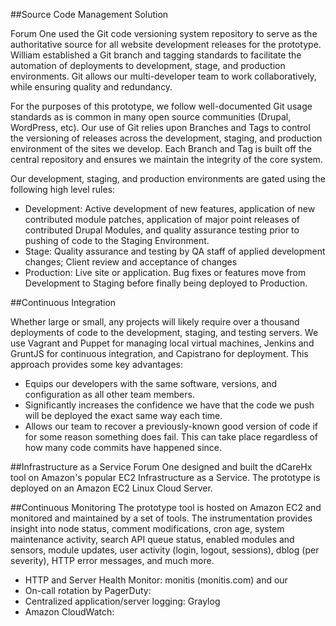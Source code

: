 ##Source Code Management Solution

Forum One used the Git code versioning system repository to serve as the authoritative source for all website development releases for the prototype. William established a Git branch and tagging standards to facilitate the automation of deployments to development, stage, and production environments. Git allows our multi-developer team to work collaboratively, while ensuring quality and redundancy. 

For the purposes of this prototype, we follow well-documented Git usage standards as is common in many open source communities (Drupal, WordPress, etc). Our use of Git relies upon Branches and Tags to control the versioning of releases across the development, staging, and production environment of the sites we develop. Each Branch and Tag is built off the central repository and ensures we maintain the integrity of the core system.

Our development, staging, and production environments are gated using the following high level rules:
- Development: Active development of new features, application of new contributed module patches, application of major point releases of contributed Drupal Modules, and quality assurance testing prior to pushing of code to the Staging Environment.
- Stage: Quality assurance and testing by QA staff of applied development changes; Client review and acceptance of changes
- Production: Live site or application.  Bug fixes or features move from Development to Staging before finally being deployed to Production.

##Continuous Integration

Whether large or small, any projects will likely require over a thousand deployments of code to the development, staging, and testing servers. We use Vagrant and Puppet for managing local virtual machines, Jenkins and GruntJS for continuous integration, and Capistrano for deployment. This approach provides some key advantages:

- Equips our developers with the same software, versions, and configuration as all other team members.
- Significantly increases the confidence we have that the code we push will be deployed the exact same way each time.
- Allows our team to recover a previously-known good version of code if for some reason something does fail. This can take place regardless of how many code commits have happened since.

##Infrastructure as a Service
Forum One designed and built the dCareHx tool on Amazon's popular EC2 Infrastructure as a Service. The prototype is deployed on an Amazon EC2 Linux Cloud Server. 

##Continuous Monitoring
The prototype tool is hosted on Amazon EC2 and monitored and maintained by a set of tools. The instrumentation provides insight into node status, comment modifications, cron age, system maintenance activity, search API queue status, enabled modules and sensors, module updates, user activity (login, logout, sessions), dblog (per severity), HTTP error messages, and much more. 

- HTTP and Server Health Monitor: monitis (monitis.com) and our 
- On-call rotation by PagerDuty: 
- Centralized application/server logging: Graylog
- Amazon CloudWatch: 
